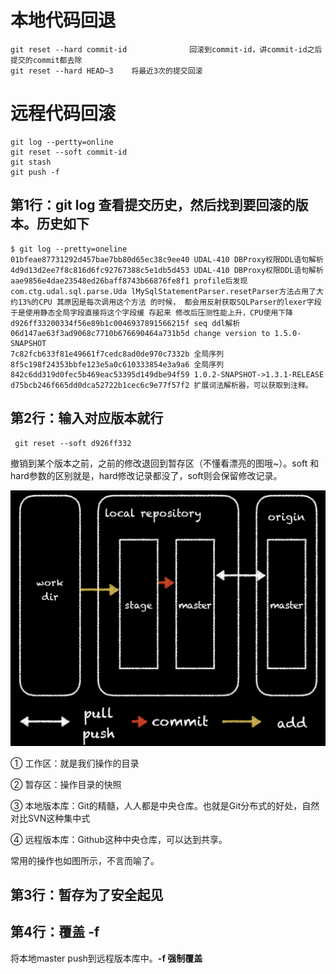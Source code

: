 # 本地代码回退

```
git reset --hard commit-id              回滚到commit-id，讲commit-id之后提交的commit都去除
git reset --hard HEAD~3    将最近3次的提交回滚
```

# 远程代码回滚

```
git log --pertty=online
git reset --soft commit-id
git stash
git push -f
```

## 第1行：**git log 查看提交历史，然后找到要回滚的版本**。历史如下

```
$ git log --pretty=oneline
01bfeae87731292d457bae7bb80d65ec38c9ee40 UDAL-410 DBProxy权限DDL语句解析
4d9d13d2ee7f8c816d6fc92767388c5e1db5d453 UDAL-410 DBProxy权限DDL语句解析
aae9856e4dae23548ed26baff8743b66876fe8f1 profile后发现com.ctg.udal.sql.parse.Uda lMySqlStatementParser.resetParser方法占用了大约13%的CPU 其原因是每次调用这个方法 的时候， 都会用反射获取SQLParser的lexer字段 于是使用静态全局字段直接将这个字段缓 存起来 修改后压测性能上升，CPU使用下降
d926ff33200334f56e89b1c0046937891566215f seq ddl解析
06d147ae63f3ad9068c7710b676690464a731b5d change version to 1.5.0-SNAPSHOT
7c82fcb633f81e49661f7cedc8ad0de970c7332b 全局序列
8f5c198f24353bbfe123e5a0c610333854e3a9a6 全局序列
842c6dd319d0fec5b469eac53395d149dbe94f59 1.0.2-SNAPSHOT->1.3.1-RELEASE
d75bcb246f665dd0dca52722b1cec6c9e77f57f2 扩展词法解析器，可以获取到注释。
```

## 第2行：输入对应版本就行

```
 git reset --soft d926ff332
```
撤销到某个版本之前，之前的修改退回到暂存区（不懂看漂亮的图哦~）。soft 和 hard参数的区别就是，hard修改记录都没了，soft则会保留修改记录。

![](/assets/2-1024x831.png)

① 工作区：就是我们操作的目录

② 暂存区：操作目录的快照

③ 本地版本库：Git的精髓，人人都是中央仓库。也就是Git分布式的好处，自然对比SVN这种集中式

④ 远程版本库：Github这种中央仓库，可以达到共享。

常用的操作也如图所示，不言而喻了。

## 第3行：暂存为了安全起见

## 第4行：覆盖 -f
将本地master push到远程版本库中。**-f 强制覆盖**
